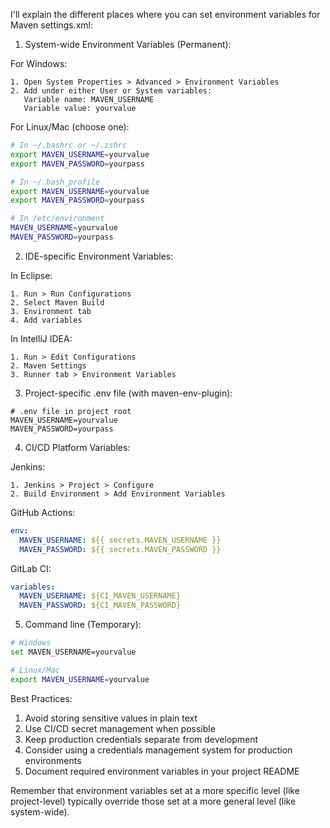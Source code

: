 I'll explain the different places where you can set environment variables for Maven settings.xml:

1. System-wide Environment Variables (Permanent):

For Windows:
```
1. Open System Properties > Advanced > Environment Variables
2. Add under either User or System variables:
   Variable name: MAVEN_USERNAME
   Variable value: yourvalue
```

For Linux/Mac (choose one):
```bash
# In ~/.bashrc or ~/.zshrc
export MAVEN_USERNAME=yourvalue
export MAVEN_PASSWORD=yourpass

# In ~/.bash_profile
export MAVEN_USERNAME=yourvalue
export MAVEN_PASSWORD=yourpass

# In /etc/environment
MAVEN_USERNAME=yourvalue
MAVEN_PASSWORD=yourpass
```

2. IDE-specific Environment Variables:

In Eclipse:
```
1. Run > Run Configurations
2. Select Maven Build
3. Environment tab
4. Add variables
```

In IntelliJ IDEA:
```
1. Run > Edit Configurations
2. Maven Settings
3. Runner tab > Environment Variables
```

3. Project-specific .env file (with maven-env-plugin):
```
# .env file in project root
MAVEN_USERNAME=yourvalue
MAVEN_PASSWORD=yourpass
```

4. CI/CD Platform Variables:

Jenkins:
```
1. Jenkins > Project > Configure
2. Build Environment > Add Environment Variables
```

GitHub Actions:
```yaml
env:
  MAVEN_USERNAME: ${{ secrets.MAVEN_USERNAME }}
  MAVEN_PASSWORD: ${{ secrets.MAVEN_PASSWORD }}
```

GitLab CI:
```yaml
variables:
  MAVEN_USERNAME: ${CI_MAVEN_USERNAME}
  MAVEN_PASSWORD: ${CI_MAVEN_PASSWORD}
```

5. Command line (Temporary):
```bash
# Windows
set MAVEN_USERNAME=yourvalue

# Linux/Mac
export MAVEN_USERNAME=yourvalue
```

Best Practices:

1. Avoid storing sensitive values in plain text
2. Use CI/CD secret management when possible
3. Keep production credentials separate from development
4. Consider using a credentials management system for production environments
5. Document required environment variables in your project README

Remember that environment variables set at a more specific level (like project-level) typically override those set at a more general level (like system-wide).

